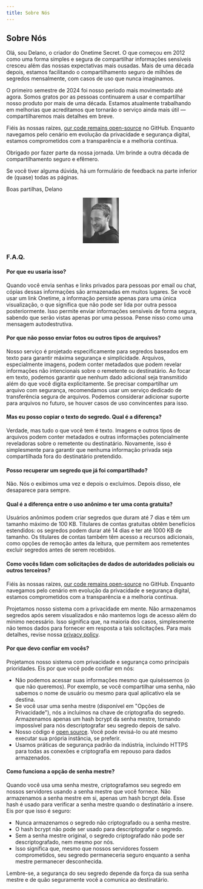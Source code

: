 ```yaml
---
title: Sobre Nós
---
```


<article class="prose dark:prose-invert md:prose-lg lg:prose-xl">
  <h2>
    Sobre Nós
  </h2>

  <p>
    Olá, sou Delano, o criador do Onetime Secret. O que começou em 2012 como uma forma simples e segura de compartilhar informações sensíveis cresceu além das nossas expectativas mais ousadas. Mais de uma década depois, estamos facilitando o compartilhamento seguro de milhões de segredos mensalmente, com casos de uso que nunca imaginamos.
  </p>

  <p>
    O primeiro semestre de 2024 foi nosso período mais movimentado até agora. Somos gratos por as pessoas continuarem a usar e compartilhar nosso produto por mais de uma década. Estamos atualmente trabalhando em melhorias que acreditamos que tornarão o serviço ainda mais útil — compartilharemos mais detalhes em breve.
  </p>

  <p>
    Fiéis às nossas raízes, <a href="https://github.com/onetimesecret/onetimesecret">our code remains open-source</a> no GitHub. Enquanto navegamos pelo cenário em evolução da privacidade e segurança digital, estamos comprometidos com a transparência e a melhoria contínua.
  </p>

  <p>
    Obrigado por fazer parte da nossa jornada. Um brinde a outra década de compartilhamento seguro e efêmero.
  </p>

  <p>
    Se você tiver alguma dúvida, há um formulário de feedback na parte inferior de (quase) todas as páginas.
  </p>

  <p>
    Boas partilhas,
Delano
  </p>

  <p style="margin-left: 40%; margin-right: 40%">
    <a
      href="https://delanotes.com/"
      title="Delano Mandelbaum"><img
        src="/public/etc/img/delano-g.png"
        width="95"
        height="120"
        border="0"
      /></a>
  </p>

  <h3>F.A.Q.</h3>

  <h4>Por que eu usaria isso?</h4>
  <p>
    Quando você envia senhas e links privados para pessoas por email ou chat, cópias dessas informações são armazenadas em muitos lugares. Se você usar um link Onetime, a informação persiste apenas para uma única visualização, o que significa que não pode ser lida por outra pessoa posteriormente. Isso permite enviar informações sensíveis de forma segura, sabendo que serão vistas apenas por uma pessoa. Pense nisso como uma mensagem autodestrutiva.
  </p>

  <h4>Por que não posso enviar fotos ou outros tipos de arquivos?</h4>
  <p>
    Nosso serviço é projetado especificamente para segredos baseados em texto para garantir máxima segurança e simplicidade. Arquivos, especialmente imagens, podem conter metadados que podem revelar informações não intencionais sobre o remetente ou destinatário. Ao focar em texto, podemos garantir que nenhum dado adicional seja transmitido além do que você digita explicitamente. Se precisar compartilhar um arquivo com segurança, recomendamos usar um serviço dedicado de transferência segura de arquivos. Podemos considerar adicionar suporte para arquivos no futuro, se houver casos de uso convincentes para isso.
  </p>

  <h4>Mas eu posso copiar o texto do segredo. Qual é a diferença?</h4>
  <p>
    Verdade, mas tudo o que você tem é texto. Imagens e outros tipos de arquivos podem conter metadados e outras informações potencialmente reveladoras sobre o remetente ou destinatário. Novamente, isso é simplesmente para garantir que nenhuma informação privada seja compartilhada fora do destinatário pretendido.
  </p>

  <h4>Posso recuperar um segredo que já foi compartilhado?</h4>
  <p>
    Não. Nós o exibimos uma vez e depois o excluímos. Depois disso, ele desaparece para sempre.
  </p>

  <h4>Qual é a diferença entre o uso anônimo e ter uma conta gratuita?</h4>
  <p>
    Usuários anônimos podem criar segredos que duram até 7 dias e têm um tamanho máximo de 100 KB. Titulares de contas gratuitas obtêm benefícios estendidos: os segredos podem durar até 14 dias e ter até 1000 KB de tamanho. Os titulares de contas também têm acesso a recursos adicionais, como opções de remoção antes da leitura, que permitem aos remetentes excluir segredos antes de serem recebidos.
  </p>

  <h4>Como vocês lidam com solicitações de dados de autoridades policiais ou outros terceiros?</h4>
  <p>
    Fiéis às nossas raízes, <a href="https://github.com/onetimesecret/onetimesecret">our code remains open-source</a> no GitHub. Enquanto navegamos pelo cenário em evolução da privacidade e segurança digital, estamos comprometidos com a transparência e a melhoria contínua.
  </p>
  <p>
    Projetamos nosso sistema com a privacidade em mente. Não armazenamos segredos após serem visualizados e não mantemos logs de acesso além do mínimo necessário. Isso significa que, na maioria dos casos, simplesmente não temos dados para fornecer em resposta a tais solicitações. Para mais detalhes, revise nossa <a href="/privacy">privacy policy</a>.
  </p>

  <h4>Por que devo confiar em vocês?</h4>
  <p>
    Projetamos nosso sistema com privacidade e segurança como principais prioridades. Eis por que você pode confiar em nós:
  </p>
  <ul>
    <li>Não podemos acessar suas informações mesmo que quiséssemos (o que não queremos). Por exemplo, se você compartilhar uma senha, não sabemos o nome de usuário ou mesmo para qual aplicativo ela se destina.</li>
    <li>Se você usar uma senha mestre (disponível em "Opções de Privacidade"), nós a incluímos na chave de criptografia do segredo. Armazenamos apenas um hash bcrypt da senha mestre, tornando impossível para nós descriptografar seu segredo depois de salvo.</li>
    <li>Nosso código é <a href="https://github.com/onetimesecret/onetimesecret">open source</a>. Você pode revisá-lo ou até mesmo executar sua própria instância, se preferir.</li>
    <li>Usamos práticas de segurança padrão da indústria, incluindo HTTPS para todas as conexões e criptografia em repouso para dados armazenados.</li>
  </ul>

  <h4>Como funciona a opção de senha mestre?</h4>
  <p>
    Quando você usa uma senha mestre, criptografamos seu segredo em nossos servidores usando a senha mestre que você fornece. Não armazenamos a senha mestre em si, apenas um hash bcrypt dela. Esse hash é usado para verificar a senha mestre quando o destinatário a insere. Eis por que isso é seguro:
  </p>
  <ul>
    <li>Nunca armazenamos o segredo não criptografado ou a senha mestre.</li>
    <li>O hash bcrypt não pode ser usado para descriptografar o segredo.</li>
    <li>Sem a senha mestre original, o segredo criptografado não pode ser descriptografado, nem mesmo por nós.</li>
    <li>Isso significa que, mesmo que nossos servidores fossem comprometidos, seu segredo permaneceria seguro enquanto a senha mestre permanecer desconhecida.</li>
  </ul>
  <p>
    Lembre-se, a segurança do seu segredo depende da força da sua senha mestre e de quão seguramente você a comunica ao destinatário.
  </p>
</article>
